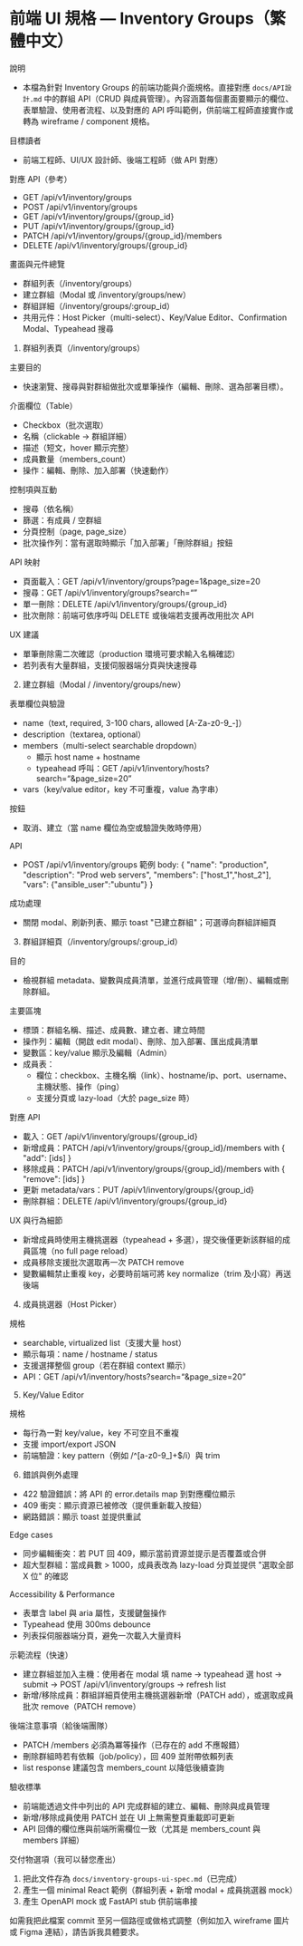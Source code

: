 
# 前端 UI 規格 — Inventory Groups（繁體中文）

說明
- 本檔為針對 Inventory Groups 的前端功能與介面規格。直接對應 `docs/API設計.md` 中的群組 API（CRUD 與成員管理）。內容涵蓋每個畫面要顯示的欄位、表單驗證、使用者流程、以及對應的 API 呼叫範例，供前端工程師直接實作或轉為 wireframe / component 規格。

目標讀者
- 前端工程師、UI/UX 設計師、後端工程師（做 API 對應）

對應 API（參考）
- GET /api/v1/inventory/groups
- POST /api/v1/inventory/groups
- GET /api/v1/inventory/groups/{group_id}
- PUT /api/v1/inventory/groups/{group_id}
- PATCH /api/v1/inventory/groups/{group_id}/members
- DELETE /api/v1/inventory/groups/{group_id}

畫面與元件總覽
- 群組列表（/inventory/groups）
- 建立群組（Modal 或 /inventory/groups/new）
- 群組詳細（/inventory/groups/:group_id）
- 共用元件：Host Picker（multi-select）、Key/Value Editor、Confirmation Modal、Typeahead 搜尋

1) 群組列表頁（/inventory/groups）

主要目的
- 快速瀏覽、搜尋與對群組做批次或單筆操作（編輯、刪除、選為部署目標）。

介面欄位（Table）
- Checkbox（批次選取）
- 名稱（clickable → 群組詳細）
- 描述（短文，hover 顯示完整）
- 成員數量（members_count）
- 操作：編輯、刪除、加入部署（快速動作）

控制項與互動
- 搜尋（依名稱）
- 篩選：有成員 / 空群組
- 分頁控制（page, page_size）
- 批次操作列：當有選取時顯示「加入部署」「刪除群組」按鈕

API 映射
- 頁面載入：GET /api/v1/inventory/groups?page=1&page_size=20
- 搜尋：GET /api/v1/inventory/groups?search=<q>
- 單一刪除：DELETE /api/v1/inventory/groups/{group_id}
- 批次刪除：前端可依序呼叫 DELETE 或後端若支援再改用批次 API

UX 建議
- 單筆刪除需二次確認（production 環境可要求輸入名稱確認）
- 若列表有大量群組，支援伺服器端分頁與快速搜尋

2) 建立群組（Modal / /inventory/groups/new）

表單欄位與驗證
- name（text, required, 3-100 chars, allowed [A-Za-z0-9_-]）
- description（textarea, optional）
- members（multi-select searchable dropdown）
  - 顯示 host name + hostname
  - typeahead 呼叫：GET /api/v1/inventory/hosts?search=<q>&page_size=20
- vars（key/value editor，key 不可重複，value 為字串）

按鈕
- 取消、建立（當 name 欄位為空或驗證失敗時停用）

API
- POST /api/v1/inventory/groups
  範例 body:
  {
    "name": "production",
    "description": "Prod web servers",
    "members": ["host_1","host_2"],
    "vars": {"ansible_user":"ubuntu"}
  }

成功處理
- 關閉 modal、刷新列表、顯示 toast "已建立群組"；可選導向群組詳細頁

3) 群組詳細頁（/inventory/groups/:group_id）

目的
- 檢視群組 metadata、變數與成員清單，並進行成員管理（增/刪）、編輯或刪除群組。

主要區塊
- 標頭：群組名稱、描述、成員數、建立者、建立時間
- 操作列：編輯（開啟 edit modal）、刪除、加入部署、匯出成員清單
- 變數區：key/value 顯示及編輯（Admin）
- 成員表：
  - 欄位：checkbox、主機名稱（link）、hostname/ip、port、username、主機狀態、操作（ping）
  - 支援分頁或 lazy-load（大於 page_size 時）

對應 API
- 載入：GET /api/v1/inventory/groups/{group_id}
- 新增成員：PATCH /api/v1/inventory/groups/{group_id}/members with { "add": [ids] }
- 移除成員：PATCH /api/v1/inventory/groups/{group_id}/members with { "remove": [ids] }
- 更新 metadata/vars：PUT /api/v1/inventory/groups/{group_id}
- 刪除群組：DELETE /api/v1/inventory/groups/{group_id}

UX 與行為細節
- 新增成員時使用主機挑選器（typeahead + 多選），提交後僅更新該群組的成員區塊（no full page reload）
- 成員移除支援批次選取再一次 PATCH remove
- 變數編輯禁止重複 key，必要時前端可將 key normalize（trim 及小寫）再送後端

4) 成員挑選器（Host Picker）

規格
- searchable, virtualized list（支援大量 host）
- 顯示每項：name / hostname / status
- 支援選擇整個 group（若在群組 context 顯示）
- API：GET /api/v1/inventory/hosts?search=<q>&page_size=20

5) Key/Value Editor

規格
- 每行為一對 key/value，key 不可空且不重複
- 支援 import/export JSON
- 前端驗證：key pattern（例如 /^[a-z0-9_]+$/i）與 trim

6) 錯誤與例外處理

- 422 驗證錯誤：將 API 的 error.details map 到對應欄位顯示
- 409 衝突：顯示資源已被修改（提供重新載入按鈕）
- 網路錯誤：顯示 toast 並提供重試

Edge cases
- 同步編輯衝突：若 PUT 回 409，顯示當前資源並提示是否覆蓋或合併
- 超大型群組：當成員數 > 1000，成員表改為 lazy-load 分頁並提供 "選取全部 X 位" 的確認

Accessibility & Performance
- 表單含 label 與 aria 屬性，支援鍵盤操作
- Typeahead 使用 300ms debounce
- 列表採伺服器端分頁，避免一次載入大量資料

示範流程（快速）
- 建立群組並加入主機：使用者在 modal 填 name -> typeahead 選 host -> submit -> POST /api/v1/inventory/groups -> refresh list
- 新增/移除成員：群組詳細頁使用主機挑選器新增（PATCH add），或選取成員批次 remove（PATCH remove）

後端注意事項（給後端團隊）
- PATCH /members 必須為冪等操作（已存在的 add 不應報錯）
- 刪除群組時若有依賴（job/policy），回 409 並附帶依賴列表
- list response 建議包含 members_count 以降低後續查詢

驗收標準
- 前端能透過文件中列出的 API 完成群組的建立、編輯、刪除與成員管理
- 新增/移除成員使用 PATCH 並在 UI 上無需整頁重載即可更新
- API 回傳的欄位應與前端所需欄位一致（尤其是 members_count 與 members 詳細）

交付物選項（我可以替您產出）
1) 把此文件存為 `docs/inventory-groups-ui-spec.md`（已完成）
2) 產生一個 minimal React 範例（群組列表 + 新增 modal + 成員挑選器 mock）
3) 產生 OpenAPI mock 或 FastAPI stub 供前端串接

如需我把此檔案 commit 至另一個路徑或做格式調整（例如加入 wireframe 圖片或 Figma 連結），請告訴我具體要求。


